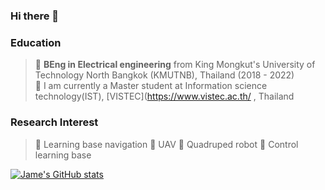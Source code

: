 ### Hi there 👋

<!--
**Jaramyy/Jaramyy** is a ✨ _special_ ✨ repository because its `README.md` (this file) appears on your GitHub profile.

Here are some ideas to get you started:

- 🔭 I’m currently working on ...
- 🌱 I’m currently learning ...
- 👯 I’m looking to collaborate on ...
- 🤔 I’m looking for help with ...
- 💬 Ask me about ...
- 📫 How to reach me: ...
- 😄 Pronouns: ...
- ⚡ Fun fact: ...
-->

### Education 
> 🔹 **BEng in Electrical engineering** from King Mongkut's University of Technology North Bangkok (KMUTNB), Thailand (2018 - 2022)  
> 🔹 I am currently a Master student at Information science technology(IST), [VISTEC](https://www.vistec.ac.th/ , Thailand

### Research Interest
> 🔹 Learning base navigation 
> 🔹 UAV 
> 🔹 Quadruped robot
> 🔹 Control learning base 

[![Jame's GitHub stats](https://github-readme-stats.vercel.app/api?username=Jaramyy)](https://github.com/anuraghazra/github-readme-stats)


